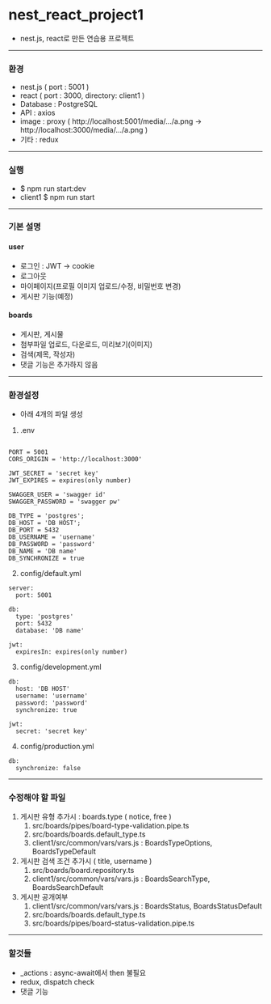 # nest_react_project1
* nest.js, react로 만든 연습용 프로젝트

---

### 환경
* nest.js ( port : 5001 )
* react ( port : 3000, directory: client1 )
* Database : PostgreSQL
* API : axios
* image : proxy ( http://localhost:5001/media/.../a.png -> http://localhost:3000/media/.../a.png )
* 기타 : redux

---
### 실행
* $ npm run start:dev
* client1 $ npm run start

---

### 기본 설명
#### user
* 로그인 : JWT -> cookie
* 로그아웃
* 마이페이지(프로필 이미지 업로드/수정, 비밀번호 변경)
* 게시판 기능(예정)

#### boards
* 게시판, 게시물
* 첨부파일 업로드, 다운로드, 미리보기(이미지)
* 검색(제목, 작성자)
* 댓글 기능은 추가하지 않음

---
### 환경설정
* 아래 4개의 파일 생성

1) .env
```

PORT = 5001
CORS_ORIGIN = 'http://localhost:3000'

JWT_SECRET = 'secret key'
JWT_EXPIRES = expires(only number)

SWAGGER_USER = 'swagger id'
SWAGGER_PASSWORD = 'swagger pw'

DB_TYPE = 'postgres';
DB_HOST = 'DB HOST';
DB_PORT = 5432
DB_USERNAME = 'username'
DB_PASSWORD = 'password'
DB_NAME = 'DB name'
DB_SYNCHRONIZE = true
```

2) config/default.yml
```
server:
  port: 5001

db:
  type: 'postgres'
  port: 5432
  database: 'DB name'

jwt:
  expiresIn: expires(only number)
```

3) config/development.yml
```
db:
  host: 'DB HOST'
  username: 'username'
  password: 'password'
  synchronize: true

jwt:
  secret: 'secret key'
```

4) config/production.yml
```
db:
  synchronize: false
```  

---
### 수정해야 할 파일
1) 게시판 유형 추가시 : boards.type ( notice, free )
   1) src/boards/pipes/board-type-validation.pipe.ts
   2) src/boards/boards.default_type.ts
   3) client1/src/common/vars/vars.js : BoardsTypeOptions, BoardsTypeDefault
2) 게시판 검색 조건 추가시 ( title, username )
   1) src/boards/board.repository.ts
   2) client1/src/common/vars/vars.js : BoardsSearchType, BoardsSearchDefault
3) 게시판 공개여부
   1) client1/src/common/vars/vars.js : BoardsStatus, BoardsStatusDefault
   2) src/boards/boards.default_type.ts
   3) src/boards/pipes/board-status-validation.pipe.ts

---
### 할것들
- _actions : async-await에서 then 불필요
- redux, dispatch check
- 댓글 기능